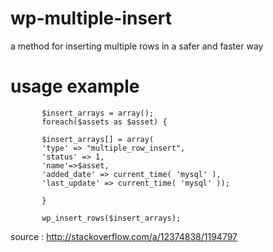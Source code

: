 # wp-multiple-insert
a method for inserting multiple rows in a safer and faster way

# usage example
```
       $insert_arrays = array();
       foreach($assets as $asset) {
     
       $insert_arrays[] = array(
       'type' => "multiple_row_insert",
       'status' => 1,
       'name'=>$asset,
       'added_date' => current_time( 'mysql' ),
       'last_update' => current_time( 'mysql' ));
     
       }
     
       wp_insert_rows($insert_arrays);
 ```
 
 
 source : http://stackoverflow.com/a/12374838/1194797